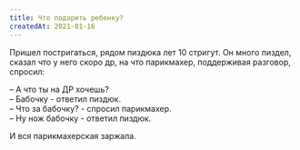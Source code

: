 ```yaml
---
title: Что подарить ребенку?
createdAt: 2021-01-16
---
```


Пришел постригаться, рядом пиздюка лет 10 стригут. Он много пиздел, сказал что у него скоро др, на что парикмахер,
поддерживая разговор, спросил:

– А что ты на ДР хочешь? <br> 
– Бабочку - ответил пиздюк. <br> 
– Что за бабочку? - спросил парикмахер. <br> 
– Ну нож бабочку - ответил пиздюк. <br>

И вся парикмахерская заржала.

